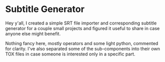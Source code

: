 # Subtitle Generator

Hey y'all, I created a simple SRT file importer and corresponding subtitle generator for a couple small projects and figured it useful to share in case anyone else might benefit.

Nothing fancy here, mostly operators and some light python, commented for clarity.
I've also separated some of the sub-components into their own TOX files in case someone is interested only in a specific part.